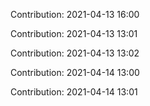 Contribution: 2021-04-13 16:00

Contribution: 2021-04-13 13:01

Contribution: 2021-04-13 13:02

Contribution: 2021-04-14 13:00

Contribution: 2021-04-14 13:01

